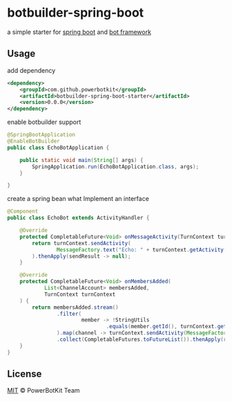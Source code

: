 # botbuilder-spring-boot

a simple starter for [spring boot](https://spring.io/projects/spring-boot/) and [bot framework](https://docs.microsoft.com/en-us/azure/bot-service/index-bf-sdk?view=azure-bot-service-4.0)

## Usage

add dependency

```xml
<dependency>
    <groupId>com.github.powerbotkit</groupId>
    <artifactId>botbuilder-spring-boot-starter</artifactId>
    <version>0.0.0</version>
</dependency>
```

enable botbuilder support

```java
@SpringBootApplication
@EnableBotBuilder
public class EchoBotApplication {

	public static void main(String[] args) {
		SpringApplication.run(EchoBotApplication.class, args);
	}

}
```

create a spring bean what Implement an interface

```java
@Component
public class EchoBot extends ActivityHandler {

    @Override
    protected CompletableFuture<Void> onMessageActivity(TurnContext turnContext) {
        return turnContext.sendActivity(
                MessageFactory.text("Echo: " + turnContext.getActivity().getText())
        ).thenApply(sendResult -> null);
    }

    @Override
    protected CompletableFuture<Void> onMembersAdded(
            List<ChannelAccount> membersAdded,
            TurnContext turnContext
    ) {
        return membersAdded.stream()
                .filter(
                        member -> !StringUtils
                                .equals(member.getId(), turnContext.getActivity().getRecipient().getId())
                ).map(channel -> turnContext.sendActivity(MessageFactory.text("Hello and welcome!")))
                .collect(CompletableFutures.toFutureList()).thenApply(resourceResponses -> null);
    }
}
```

## License

[MIT](LICENSE) © PowerBotKit Team